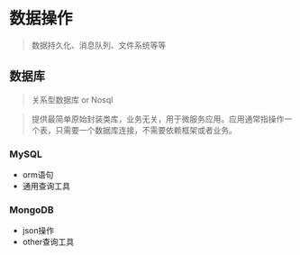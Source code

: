 # 数据操作
> 数据持久化、消息队列、文件系统等等

## 数据库
> 关系型数据库 or Nosql

> 提供最简单原始封装类库，业务无关，用于微服务应用。应用通常指操作一个表，只需要一个数据库连接，不需要依赖框架或者业务。


### MySQL
* orm语句
* 通用查询工具

### MongoDB
* json操作
* other查询工具







